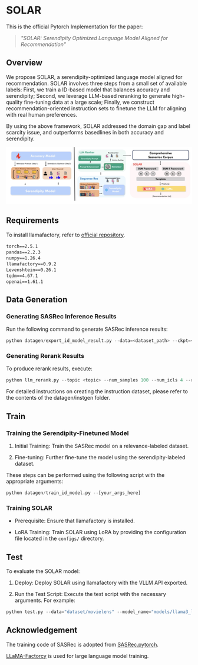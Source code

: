 # SOLAR

This is the official Pytorch Implementation for the paper:

> *"SOLAR: Serendipity Optimized Language Model Aligned for Recommendation"*

## Overview

We propose SOLAR, a serendipity-optimized language model aligned for recommendation. SOLAR involves three steps from a small set of available labels: First, we train a ID-based model that balances accuracy and serendipity; Second, we leverage LLM-based reranking to generate high-quality fine-tuning data at a large scale; Finally, we construct recommendation-oriented instruction sets to finetune the LLM for aligning with real human preferences.

By using the above framework, SOLAR addressed the domain gap and label scarcity issue, and outperforms basedlines in both accuracy and serendipity.

![](./figs/SOLAR.jpg)

## Requirements

To install llamafactory, refer to [official repository](https://github.com/hiyouga/LLaMA-Factory).

```plaintext
torch==2.5.1
pandas==2.2.3
numpy==1.26.4
llamafactory==0.9.2
Levenshtein==0.26.1
tqdm==4.67.1
openai==1.61.1

```

## Data Generation

### Generating SASRec Inference Results

Run the following command to generate SASRec inference results:
```python
python datagen/export_id_model_result.py --data=<dataset_path> --ckpt=<ckpt_path>
```

### Generating Rerank Results

To produce rerank results, execute:

```python
python llm_rerank.py --topic <topic> --num_samples 100 --num_icls 4 --res_path <res_path> --title_path <title_path> --output_file <output_file>
```

For detailed instructions on creating the instruction dataset, please refer to the contents of the datagen/instgen folder.

## Train

### Training the Serendipity-Finetuned Model

1. Initial Training: Train the SASRec model on a relevance-labeled dataset.

2. Fine-tuning: Further fine-tune the model using the serendipity-labeled dataset.

These steps can be performed using the following script with the appropriate arguments:

```python
python datagen/train_id_model.py --[your_args_here]
```

### Training SOLAR

- Prerequisite: Ensure that llamafactory is installed.

- LoRA Training: Train SOLAR using LoRA by providing the configuration file located in the `configs/` directory.

## Test

To evaluate the SOLAR model:

1. Deploy: Deploy SOLAR using llamafactory with the VLLM API exported.

2. Run the Test Script: Execute the test script with the necessary arguments. For example:

```python
python test.py --data="dataset/movielens" --model_name="models/llama3_lora_sft_solarlm_ml/" --vllm_port=12345 --testset="testset/movielens"
```

## Acknowledgement

The training code of SASRec is adopted from [SASRec.pytorch](https://github.com/pmixer/SASRec.pytorch).

[LLaMA-Factorcy](https://github.com/hiyouga/LLaMA-Factory) is used for large language model training.
